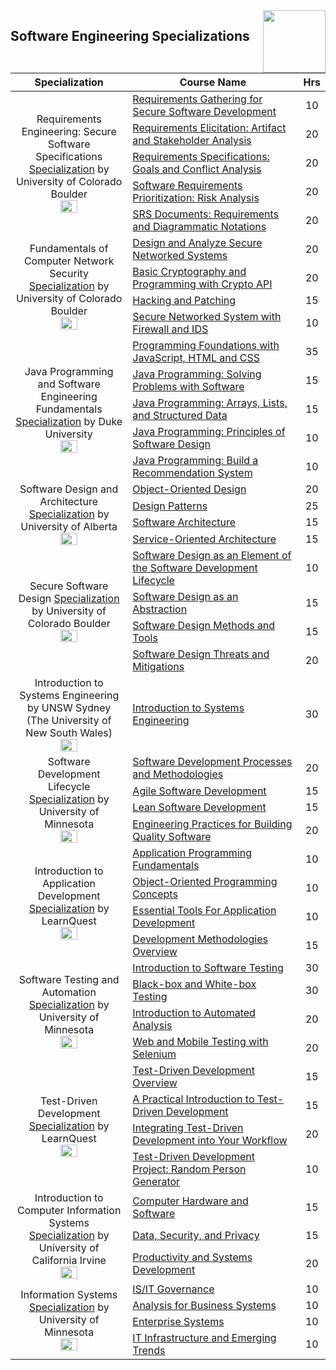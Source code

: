 <img align="right" width="100" src="https://github.com/cs-MohamedAyman/Coursera-Specializations/blob/master/organizations-logos/coursera.jpg">

## Software Engineering Specializations

<table>
    <thead>
        <tr>
            <th width="40%">Specialization</th>
            <th width="60%">Course Name</th>
            <th>Hrs</th>
        </tr>
    </thead>
    <tbody>
            <tr>
                <td rowspan=5 align=center>
Requirements Engineering: Secure Software Specifications  
<a href="https://www.coursera.org/specializations/requirements-engineering-secure-software">Specialization</a> by University of Colorado Boulder<br>
<img src="https://github.com/cs-MohamedAyman/Coursera-Specializations/blob/master/organizations-logos/university%20of%20colorado%20boulder.jpg" width="40%">
                </td>
                <td><a href="https://www.coursera.org/learn/requirements-gathering-secure">Requirements Gathering for Secure Software Development</a></td>
                <td align="center">10</td>
            </tr>
            <tr>
                <td><a href="https://www.coursera.org/learn/requirements-elicitation">Requirements Elicitation: Artifact and Stakeholder Analysis</a></td>
                <td align="center">20</td>
            </tr>
            <tr>
                <td><a href="https://www.coursera.org/learn/requirements-specification-goals">Requirements Specifications: Goals and Conflict Analysis</a></td>
                <td align="center">20</td>
            </tr>
            <tr>
                <td><a href="https://www.coursera.org/learn/software-requirements-prioritization">Software Requirements Prioritization: Risk Analysis</a></td>
                <td align="center">20</td>
            </tr>
            <tr>
                <td><a href="https://www.coursera.org/learn/srs-documents-requirements">SRS Documents: Requirements and Diagrammatic Notations</a></td>
                <td align="center">20</td>
            </tr>
            <tr>
                <td rowspan=4 align=center>
Fundamentals of Computer Network Security  
<a href="https://www.coursera.org/specializations/computer-network-security">Specialization</a> by University of Colorado Boulder<br>
<img src="https://github.com/cs-MohamedAyman/Coursera-Specializations/blob/master/organizations-logos/university%20of%20colorado%20boulder.jpg" width="40%">
                </td>
                <td><a href="https://www.coursera.org/learn/design-secure-networked-systems">Design and Analyze Secure Networked Systems</a></td>
                <td align="center">20</td>
            </tr>
            <tr>
                <td><a href="https://www.coursera.org/learn/basic-cryptography-and-crypto-api">Basic Cryptography and Programming with Crypto API</a></td>
                <td align="center">20</td>
            </tr>
            <tr>
                <td><a href="https://www.coursera.org/learn/hacking-patching">Hacking and Patching</a></td>
                <td align="center">15</td>
            </tr>
            <tr>
                <td><a href="https://www.coursera.org/learn/secure-networked-system-with-firewall-ids">Secure Networked System with Firewall and IDS</a></td>
                <td align="center">10</td>
            </tr>
            <tr>
                <td rowspan=5 align=center>
Java Programming and Software Engineering Fundamentals  
<a href="https://www.coursera.org/specializations/java-programming">Specialization</a> by Duke University<br>
<img src="https://github.com/cs-MohamedAyman/Coursera-Specializations/blob/master/organizations-logos/duke%20university.jpg" width="40%">
                </td>
                <td><a href="https://www.coursera.org/learn/duke-programming-web">Programming Foundations with JavaScript, HTML and CSS</a></td>
                <td align="center">35</td>
            </tr>
            <tr>
                <td><a href="https://www.coursera.org/learn/java-programming">Java Programming: Solving Problems with Software</a></td>
                <td align="center">15</td>
            </tr>
            <tr>
                <td><a href="https://www.coursera.org/learn/java-programming-arrays-lists-data">Java Programming: Arrays, Lists, and Structured Data</a></td>
                <td align="center">15</td>
            </tr>
            <tr>
                <td><a href="https://www.coursera.org/learn/java-programming-design-principles">Java Programming: Principles of Software Design</a></td>
                <td align="center">10</td>
            </tr>
            <tr>
                <td><a href="https://www.coursera.org/learn/java-programming-recommender">Java Programming: Build a Recommendation System</a></td>
                <td align="center">10</td>
            </tr>
            <tr>
                <td rowspan=4 align=center>
Software Design and Architecture  
<a href="https://www.coursera.org/specializations/software-design-architecture">Specialization</a> by University of Alberta<br>
<img src="https://github.com/cs-MohamedAyman/Coursera-Specializations/blob/master/organizations-logos/university%20of%20alberta.jpg" width="40%">
                </td>
                <td><a href="https://www.coursera.org/learn/object-oriented-design">Object-Oriented Design</a></td>
                <td align="center">20</td>
            </tr>
            <tr>
                <td><a href="https://www.coursera.org/learn/design-patterns">Design Patterns</a></td>
                <td align="center">25</td>
            </tr>
            <tr>
                <td><a href="https://www.coursera.org/learn/software-architecture">Software Architecture</a></td>
                <td align="center">15</td>
            </tr>
            <tr>
                <td><a href="https://www.coursera.org/learn/service-oriented-architecture">Service-Oriented Architecture</a></td>
                <td align="center">15</td>
            </tr>
            <tr>
                <td rowspan=4 align=center>
Secure Software Design  
<a href="https://www.coursera.org/specializations/secure-software-design">Specialization</a> by University of Colorado Boulder<br>
<img src="https://github.com/cs-MohamedAyman/Coursera-Specializations/blob/master/organizations-logos/university%20of%20colorado%20boulder.jpg" width="40%">
                </td>
                <td><a href="https://www.coursera.org/learn/software-design-development-life-cycle">Software Design as an Element of the Software Development Lifecycle</a></td>
                <td align="center">10</td>
            </tr>
            <tr>
                <td><a href="https://www.coursera.org/learn/software-design-abstraction">Software Design as an Abstraction</a></td>
                <td align="center">15</td>
            </tr>
            <tr>
                <td><a href="https://www.coursera.org/learn/software-design-methods-tools">Software Design Methods and Tools</a></td>
                <td align="center">15</td>
            </tr>
            <tr>
                <td><a href="https://www.coursera.org/learn/software-design-threats-mitigations">Software Design Threats and Mitigations</a></td>
                <td align="center">20</td>
            </tr>
            <tr>
                <td rowspan=1 align=center>
Introduction to Systems Engineering by UNSW Sydney (The University of New South Wales)<br>
<img src="https://github.com/cs-MohamedAyman/Coursera-Specializations/blob/master/organizations-logos/unsw%20sydney%20(the%20university%20of%20new%20south%20wales).jpg" width="40%">
                </td>
                <td><a href="https://www.coursera.org/learn/systems-engineering">Introduction to Systems Engineering</a></td>
                <td align="center">30</td>
            </tr>
            <tr>
                <td rowspan=4 align=center>
Software Development Lifecycle  
<a href="https://www.coursera.org/specializations/software-development-lifecycle">Specialization</a> by University of Minnesota<br>
<img src="https://github.com/cs-MohamedAyman/Coursera-Specializations/blob/master/organizations-logos/university%20of%20minnesota.jpg" width="40%">
                </td>
                <td><a href="https://www.coursera.org/learn/software-processes">Software Development Processes and Methodologies</a></td>
                <td align="center">20</td>
            </tr>
            <tr>
                <td><a href="https://www.coursera.org/learn/agile-software-development">Agile Software Development</a></td>
                <td align="center">15</td>
            </tr>
            <tr>
                <td><a href="https://www.coursera.org/learn/lean-software-development">Lean Software Development</a></td>
                <td align="center">15</td>
            </tr>
            <tr>
                <td><a href="https://www.coursera.org/learn/engineering-practices-secure-software-quality">Engineering Practices for Building Quality Software</a></td>
                <td align="center">20</td>
            </tr>
            <tr>
                <td rowspan=4 align=center>
Introduction to Application Development  
<a href="https://www.coursera.org/specializations/beginning-application-developer">Specialization</a> by LearnQuest<br>
<img src="https://github.com/cs-MohamedAyman/Coursera-Specializations/blob/master/organizations-logos/learnquest.jpg" width="40%">
                </td>
                <td><a href="https://www.coursera.org/learn/application-programming-fundamentals">Application Programming Fundamentals</a></td>
                <td align="center">10</td>
            </tr>
            <tr>
                <td><a href="https://www.coursera.org/learn/concepts-of-object-oriented-programming">Object-Oriented Programming Concepts</a></td>
                <td align="center">10</td>
            </tr>
            <tr>
                <td><a href="https://www.coursera.org/learn/essential-programming-tools">Essential Tools For Application Development</a></td>
                <td align="center">10</td>
            </tr>
            <tr>
                <td><a href="https://www.coursera.org/learn/development-methodologies-overview">Development Methodologies Overview</a></td>
                <td align="center">15</td>
            </tr>
            <tr>
                <td rowspan=4 align=center>
Software Testing and Automation  
<a href="https://www.coursera.org/specializations/software-testing-automation">Specialization</a> by University of Minnesota<br>
<img src="https://github.com/cs-MohamedAyman/Coursera-Specializations/blob/master/organizations-logos/university%20of%20minnesota.jpg" width="40%">
                </td>
                <td><a href="https://www.coursera.org/learn/introduction-software-testing">Introduction to Software Testing</a></td>
                <td align="center">30</td>
            </tr>
            <tr>
                <td><a href="https://www.coursera.org/learn/black-box-white-box-testing">Black-box and White-box Testing</a></td>
                <td align="center">30</td>
            </tr>
            <tr>
                <td><a href="https://www.coursera.org/learn/automated-analysis">Introduction to Automated Analysis</a></td>
                <td align="center">20</td>
            </tr>
            <tr>
                <td><a href="https://www.coursera.org/learn/web-mobile-testing">Web and Mobile Testing with Selenium</a></td>
                <td align="center">20</td>
            </tr>
            <tr>
                <td rowspan=4 align=center>
Test-Driven Development  
<a href="https://www.coursera.org/specializations/test-driven-development">Specialization</a> by LearnQuest<br>
<img src="https://github.com/cs-MohamedAyman/Coursera-Specializations/blob/master/organizations-logos/learnquest.jpg" width="40%">
                </td>
                <td><a href="https://www.coursera.org/learn/test-driven-development-overview">Test-Driven Development Overview</a></td>
                <td align="center">15</td>
            </tr>
            <tr>
                <td><a href="https://www.coursera.org/learn/a-practical-introduction-to-test-driven-development">A Practical Introduction to Test-Driven Development</a></td>
                <td align="center">15</td>
            </tr>
            <tr>
                <td><a href="https://www.coursera.org/learn/test-driven-development-workflow">Integrating Test-Driven Development into Your Workflow</a></td>
                <td align="center">20</td>
            </tr>
            <tr>
                <td><a href="https://www.coursera.org/learn/capstone-project-random-person-generator-using-tdd">Test-Driven Development Project: Random Person Generator</a></td>
                <td align="center">10</td>
            </tr>
            <tr>
                <td rowspan=3 align=center>
Introduction to Computer Information Systems  
<a href="https://www.coursera.org/specializations/introduction-computer-infosystems">Specialization</a> by University of California Irvine<br>
<img src="https://github.com/cs-MohamedAyman/Coursera-Specializations/blob/master/organizations-logos/university%20of%20california%20irvine.jpg" width="40%">
                </td>
                <td><a href="https://www.coursera.org/learn/computer-hardware-software">Computer Hardware and Software</a></td>
                <td align="center">15</td>
            </tr>
            <tr>
                <td><a href="https://www.coursera.org/learn/data-security-privacy">Data, Security, and Privacy</a></td>
                <td align="center">15</td>
            </tr>
            <tr>
                <td><a href="https://www.coursera.org/learn/productivity-systems-development">Productivity and Systems Development</a></td>
                <td align="center">20</td>
            </tr>
            <tr>
                <td rowspan=4 align=center>
Information Systems  
<a href="https://www.coursera.org/specializations/information-systems">Specialization</a> by University of Minnesota<br>
<img src="https://github.com/cs-MohamedAyman/Coursera-Specializations/blob/master/organizations-logos/university%20of%20minnesota.jpg" width="40%">
                </td>
                <td><a href="https://www.coursera.org/learn/is-it-governance">IS/IT Governance</a></td>
                <td align="center">10</td>
            </tr>
            <tr>
                <td><a href="https://www.coursera.org/learn/analysis-for-business-systems">Analysis for Business Systems</a></td>
                <td align="center">10</td>
            </tr>
            <tr>
                <td><a href="https://www.coursera.org/learn/enterprise-systems">Enterprise Systems</a></td>
                <td align="center">10</td>
            </tr>
            <tr>
                <td><a href="https://www.coursera.org/learn/it-infrastructure-and-emerging-trends">IT Infrastructure and Emerging Trends</a></td>
                <td align="center">10</td>
            </tr>
    </tbody>
</table>
